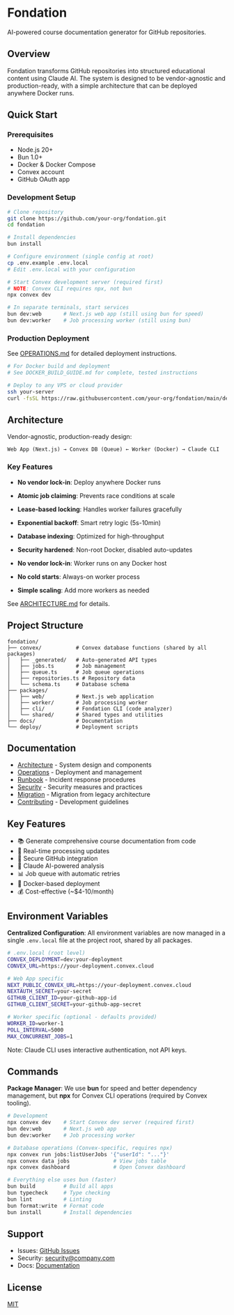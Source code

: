 # Fondation

AI-powered course documentation generator for GitHub repositories.

## Overview

Fondation transforms GitHub repositories into structured educational content using Claude AI. The system is designed to be vendor-agnostic and production-ready, with a simple architecture that can be deployed anywhere Docker runs.

## Quick Start

### Prerequisites
- Node.js 20+
- Bun 1.0+
- Docker & Docker Compose
- Convex account
- GitHub OAuth app

### Development Setup

```bash
# Clone repository
git clone https://github.com/your-org/fondation.git
cd fondation

# Install dependencies
bun install

# Configure environment (single config at root)
cp .env.example .env.local
# Edit .env.local with your configuration

# Start Convex development server (required first)
# NOTE: Convex CLI requires npx, not bun
npx convex dev

# In separate terminals, start services  
bun dev:web       # Next.js web app (still using bun for speed)
bun dev:worker    # Job processing worker (still using bun)
```

### Production Deployment

See [OPERATIONS.md](docs/OPERATIONS.md) for detailed deployment instructions.

```bash
# For Docker build and deployment
# See DOCKER_BUILD_GUIDE.md for complete, tested instructions

# Deploy to any VPS or cloud provider
ssh your-server
curl -fsSL https://raw.githubusercontent.com/your-org/fondation/main/deploy/vps-setup.sh | bash
```

## Architecture

Vendor-agnostic, production-ready design:

```
Web App (Next.js) → Convex DB (Queue) ← Worker (Docker) → Claude CLI
```

### Key Features
- **No vendor lock-in**: Deploy anywhere Docker runs
- **Atomic job claiming**: Prevents race conditions at scale
- **Lease-based locking**: Handles worker failures gracefully  
- **Exponential backoff**: Smart retry logic (5s-10min)
- **Database indexing**: Optimized for high-throughput
- **Security hardened**: Non-root Docker, disabled auto-updates

- **No vendor lock-in**: Worker runs on any Docker host
- **No cold starts**: Always-on worker process
- **Simple scaling**: Add more workers as needed

See [ARCHITECTURE.md](docs/ARCHITECTURE.md) for details.

## Project Structure

```
fondation/
├── convex/           # Convex database functions (shared by all packages)
│   ├── _generated/   # Auto-generated API types
│   ├── jobs.ts       # Job management
│   ├── queue.ts      # Job queue operations
│   ├── repositories.ts # Repository data
│   └── schema.ts     # Database schema
├── packages/
│   ├── web/          # Next.js web application
│   ├── worker/       # Job processing worker
│   ├── cli/          # Fondation CLI (code analyzer)
│   └── shared/       # Shared types and utilities
├── docs/             # Documentation
└── deploy/           # Deployment scripts
```

## Documentation

- [Architecture](docs/ARCHITECTURE.md) - System design and components
- [Operations](docs/OPERATIONS.md) - Deployment and management
- [Runbook](docs/RUNBOOK.md) - Incident response procedures
- [Security](docs/SECURITY.md) - Security measures and practices
- [Migration](docs/MIGRATION.md) - Migration from legacy architecture
- [Contributing](CONTRIBUTING.md) - Development guidelines

## Key Features

- 📚 Generate comprehensive course documentation from code
- 🔄 Real-time processing updates
- 🔐 Secure GitHub integration
- 🤖 Claude AI-powered analysis
- 📊 Job queue with automatic retries
- 🐳 Docker-based deployment
- 💰 Cost-effective (~$4-10/month)

## Environment Variables

**Centralized Configuration**: All environment variables are now managed in a single `.env.local` file at the project root, shared by all packages.

```bash
# .env.local (root level)
CONVEX_DEPLOYMENT=dev:your-deployment
CONVEX_URL=https://your-deployment.convex.cloud

# Web App specific
NEXT_PUBLIC_CONVEX_URL=https://your-deployment.convex.cloud
NEXTAUTH_SECRET=your-secret
GITHUB_CLIENT_ID=your-github-app-id
GITHUB_CLIENT_SECRET=your-github-app-secret

# Worker specific (optional - defaults provided)
WORKER_ID=worker-1
POLL_INTERVAL=5000
MAX_CONCURRENT_JOBS=1
```

Note: Claude CLI uses interactive authentication, not API keys.

## Commands

**Package Manager**: We use **bun** for speed and better dependency management, but **npx** for Convex CLI operations (required by Convex tooling).

```bash
# Development
npx convex dev    # Start Convex dev server (required first)
bun dev:web       # Next.js web app 
bun dev:worker    # Job processing worker

# Database operations (Convex-specific, requires npx)
npx convex run jobs:listUserJobs '{"userId": "..."}'
npx convex data jobs              # View jobs table
npx convex dashboard              # Open Convex dashboard

# Everything else uses bun (faster)
bun build         # Build all apps
bun typecheck     # Type checking  
bun lint          # Linting
bun format:write  # Format code
bun install       # Install dependencies
```

## Support

- Issues: [GitHub Issues](https://github.com/your-org/fondation/issues)
- Security: security@company.com
- Docs: [Documentation](docs/)

## License

[MIT](LICENSE)